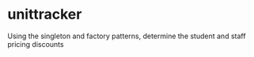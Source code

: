 # unittracker
Using the singleton and factory patterns, determine the student and staff pricing discounts
